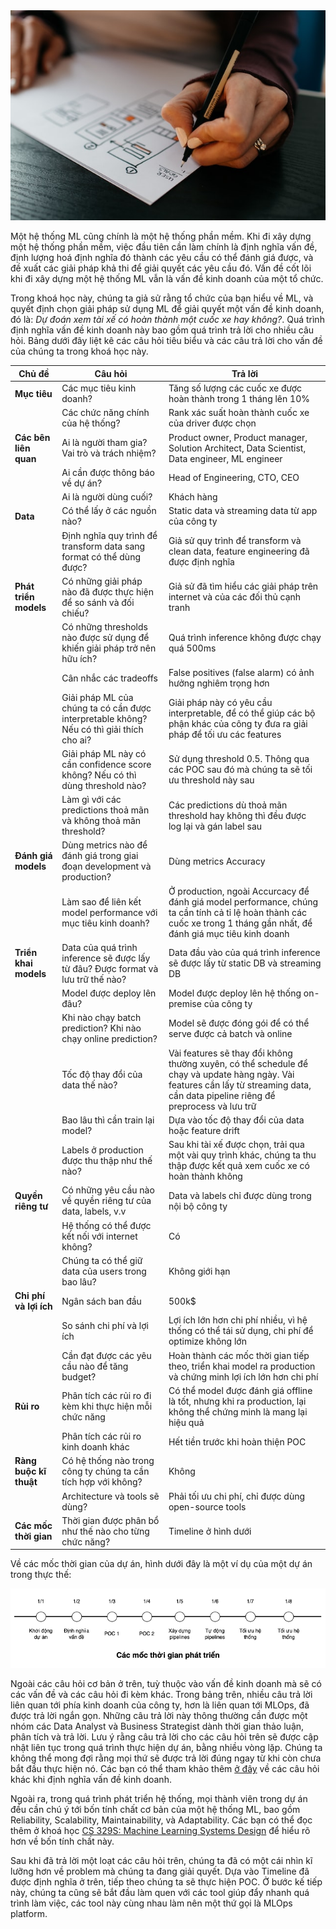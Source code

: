<img src="../../../assets/images/mlops-crash-course/tong-quan-he-thong/phan-tich-van-de/planning.jpg" loading="lazy"/>

Một hệ thống ML cũng chính là một hệ thống phần mềm. Khi đi xây dựng một hệ thống phần mềm, việc đầu tiên cần làm chính là định nghĩa vấn đề, định lượng hoá định nghĩa đó thành các yêu cầu có thể đánh giá được, và đề xuất các giải pháp khả thi để giải quyết các yêu cầu đó. Vấn đề cốt lõi khi đi xây dựng một hệ thống ML vẫn là vấn đề kinh doanh của một tổ chức.

Trong khoá học này, chúng ta giả sử rằng tổ chức của bạn hiểu về ML, và quyết định chọn giải pháp sử dụng ML để giải quyết một vấn đề kinh doanh, đó là: *Dự đoán xem tài xế có hoàn thành một cuốc xe hay không?*. Quá trình định nghĩa vấn đề kinh doanh này bao gồm quá trình trả lời cho nhiều câu hỏi. Bảng dưới đây liệt kê các câu hỏi tiêu biểu và các câu trả lời cho vấn đề của chúng ta trong khoá học này.

| **Chủ đề**             | **Câu hỏi**                                                                              | **Trả lời**                                                                                                                                                                        |
|------------------------|------------------------------------------------------------------------------------------|------------------------------------------------------------------------------------------------------------------------------------------------------------------------------------|
| **Mục tiêu**           | Các mục tiêu kinh doanh?                                                                 | Tăng số lượng các cuốc xe được hoàn thành trong 1 tháng lên 10%                                                                                                                    |
|                        | Các chức năng chính của hệ thống?                                                        | Rank xác suất hoàn thành cuốc xe của driver được chọn                                                                                                                              |
| **Các bên liên quan**  | Ai là người tham gia? Vai trò và trách nhiệm?                                            | Product owner, Product manager, Solution Architect, Data Scientist, Data engineer, ML engineer                                                                                     |
|                        | Ai cần được thông báo về dự án?                                                          | Head of Engineering, CTO, CEO                                                                                                                                                      |
|                        | Ai là người dùng cuối?                                                                   | Khách hàng                                                                                                                                                                         |
| **Data**               | Có thể lấy ở các nguồn nào?                                                              | Static data và streaming data từ app của công ty                                                                                                                                   |
|                        | Định nghĩa quy trình để transform data sang format có thể dùng được?                     | Giả sử quy trình để transform và clean data, feature engineering đã được định nghĩa                                                                                                |
| **Phát triển models**  | Có những giải pháp nào đã được thực hiện để so sánh và đối chiếu?                        | Giả sử đã tìm hiểu các giải pháp trên internet và của các đối thủ cạnh tranh                                                                                                       |
|                        | Có những thresholds nào được sử dụng để khiến giải pháp trở nên hữu ích?                 | Quá trình inference không được chạy quá 500ms                                                                                                                                      |
|                        | Cân nhắc các tradeoffs                                                                   | False positives (false alarm) có ảnh hưởng nghiêm trọng hơn                                                                                                                        |
|                        | Giải pháp ML của chúng ta có cần được interpretable không? Nếu có thì giải thích cho ai? | Giải pháp này có yêu cầu interpretable, để có thể giúp các bộ phận khác của công ty đưa ra giải pháp để tối ưu các features                                                        |
|                        | Giải pháp ML này có cần confidence score không? Nếu có thì dùng threshold nào?           | Sử dụng threshold 0.5. Thông qua các POC sau đó mà chúng ta sẽ tối ưu threshold này sau                                                                                            |
|                        | Làm gì với các predictions thoả mãn và không thoả mãn threshold?                         | Các predictions dù thoả mãn threshold hay không thì đều được log lại và gán label sau                                                                                              |
| **Đánh giá models**    | Dùng metrics nào để đánh giá trong giai đoạn development và production?                  | Dùng metrics Accuracy                                                                                                                                                              |
|                        | Làm sao để liên kết model performance với mục tiêu kinh doanh?                           | Ở production, ngoài Accurcacy để đánh giá model performance, chúng ta cần tính cả tỉ lệ hoàn thành các cuốc xe trong 1 tháng gần nhất, để đánh giá mục tiêu kinh doanh             |
| **Triển khai models**  | Data của quá trình inference sẽ được lấy từ đâu? Được format và lưu trữ thế nào?         | Data đầu vào của quá trình inference sẽ được lấy từ static DB và streaming DB                                                                                                      |
|                        | Model được deploy lên đâu?                                                               | Model được deploy lên hệ thống on-premise của công ty                                                                                                                              |
|                        | Khi nào chạy batch prediction? Khi nào chạy online prediction?                           | Model sẽ được đóng gói để có thể serve được cả batch và online                                                                                                                                                                               |
|                        | Tốc độ thay đổi của data thế nào?                                                        | Vài features sẽ thay đổi không thường xuyên, có thể schedule để chạy và update hàng ngày. Vài features cần lấy từ streaming data, cần data pipeline riêng để preprocess và lưu trữ |
|                        | Bao lâu thì cần train lại model?                                                         | Dựa vào tốc độ thay đổi của data hoặc feature drift                                                                                                                                |
|                        | Labels ở production được thu thập như thế nào?                                           | Sau khi tài xế được chọn, trải qua một vài quy trình khác, chúng ta thu thập được kết quả xem cuốc xe có hoàn thành không                                                          |
| **Quyền riêng tư**     | Có những yêu cầu nào về quyền riêng tư của data, labels, v.v                             | Data và labels chỉ được dùng trong nội bộ công ty                                                                                                                                  |
|                        | Hệ thống có thể được kết nối với internet không?                                         | Có                                                                                                                                                                                 |
|                        | Chúng ta có thể giữ data của users trong bao lâu?                                        | Không giới hạn                                                                                                                                                                     |
| **Chi phí và lợi ích** | Ngân sách ban đầu                                                                        | 500k$                                                                                                                                                                              |
|                        | So sánh chi phí và lợi ích                                                               | Lợi ích lớn hơn chi phí nhiều, vì hệ thống có thể tái sử dụng, chi phí để optimize không lớn                                                                                       |
|                        | Cần đạt được các yêu cầu nào để tăng budget?                                             | Hoàn thành các mốc thời gian tiếp theo, triển khai model ra production và chứng minh lợi ích lớn hơn chi phí                                                                       |
| **Rủi ro**             | Phân tích các rủi ro đi kèm khi thực hiện mỗi chức năng                                  | Có thể model được đánh giá offline là tốt, nhưng khi ra production, lại không thể chứng minh là mang lại hiệu quả                                                                  |
|                        | Phân tích các rủi ro kinh doanh khác                                                     | Hết tiền trước khi hoàn thiện POC                                                                                                                                                  |
| **Ràng buộc kĩ thuật** | Có hệ thống nào trong công ty chúng ta cần tích hợp với không?                           | Không                                                                                                                                                                              |
|                        | Architecture và tools sẽ dùng?                                                           | Phải tối ưu chi phí, chỉ được dùng open-source tools                                                                                                                               |
| **Các mốc thời gian**  | Thời gian được phân bổ như thế nào cho từng chức năng?                                   | Timeline ở hình dưới                                                                                                                                                               |                                                                                                                               |

Về các mốc thời gian của dự án, hình dưới đây là một ví dụ của một dự án trong thực thế:

<img src="../../../assets/images/mlops-crash-course/tong-quan-he-thong/phan-tich-van-de/timeline.png" loading="lazy"/>

Ngoài các câu hỏi cơ bản ở trên, tuỳ thuộc vào vấn đề kinh doanh mà sẽ có các vấn đề và các câu hỏi đi kèm khác. Trong bảng trên, nhiều câu trả lời liên quan tới phía kinh doanh của công ty, hơn là liên quan tới MLOps, đã được trả lời ngắn gọn. Những câu trả lời này thông thường cần được một nhóm các Data Analyst và Business Strategist dành thời gian thảo luận, phân tích và trả lời. Lưu ý rằng câu trả lời cho các câu hỏi trên sẽ được cập nhật liên tục trong quá trình thực hiện dự án, bằng nhiều vòng lặp. Chúng ta không thể mong đợi rằng mọi thứ sẽ được trả lời đúng ngay từ khi còn chưa bắt đầu thực hiện nó. Các bạn có thể tham khảo thêm [ở đây](https://ml-ops.org/content/phase-zero) về các câu hỏi khác khi định nghĩa vấn đề kinh doanh.

Ngoài ra, trong quá trình phát triển hệ thống, mọi thành viên trong dự án đều cần chú ý tới bốn tính chất cơ bản của một hệ thống ML, bao gồm Reliability, Scalability, Maintainability, và Adaptability. Các bạn có thể đọc thêm ở khoá học [CS 329S: Machine Learning Systems Design](https://docs.google.com/document/d/1C3dlLmFdYHJmACVkz99lSTUPF4XQbWb_Ah7mPE12Igo/edit#heading=h.f2r0clc6xjgx) để hiểu rõ hơn về bốn tính chất này.

Sau khi đã trả lời một loạt các câu hỏi trên, chúng ta đã có một cái nhìn kĩ lưỡng hơn về problem mà chúng ta đang giải quyết. Dựa vào Timeline đã được định nghĩa ở trên, tiếp theo chúng ta sẽ thực hiện POC. Ở bước kế tiếp này, chúng ta cũng sẽ bắt đầu làm quen với các tool giúp đẩy nhanh quá trình làm việc, các tool này cùng nhau làm nên một thứ gọi là MLOps platform.
